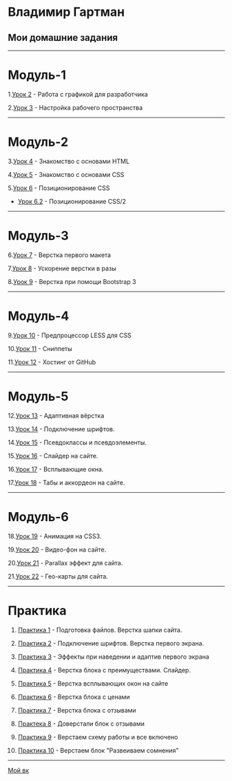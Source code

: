 
# Владимир Гартман

## Мои домашние задания

* * * * *

# Модуль-1

1.[Урок 2](VladimirG-WEB.github.io/lesson_2 "ДЗ 2") - Работа с графикой для разработчика

2.[Урок 3](VladimirG-WEB.github.io/lesson_3 "ДЗ 3") - Настройка рабочего пространства

* * * * *

# Модуль-2

3.[Урок 4](https://vladimirg-web.github.io/lesson_4/index.html "ДЗ 4") - Знакомство с основами HTML

4.[Урок 5](https://vladimirg-web.github.io/lesson_5/src/index.html "ДЗ 5") - Знакомство с основами CSS  

5.[Урок 6](https://vladimirg-web.github.io/lesson_6/sr%D1%81/index.html "ДЗ 6") - Позиционирование CSS 

   * [Урок 6.2](https://vladimirg-web.github.io/lesson_6.2/sr%D1%81/index.html "ДЗ 6.2") - Позиционирование CSS/2

* * * * *

# Модуль-3

6.[Урок 7](https://vladimirg-web.github.io/lesson_7/src/index.html "ДЗ 7") - Верстка первого макета

7.[Урок 8](https://vladimirg-web.github.io/lesson_8/index.html "ДЗ 8") - Ускорение верстки в разы

8.[Урок 9](https://vladimirg-web.github.io/lesson_9/src/index.html "ДЗ 9") - Верстка при помощи Bootstrap 3

* * * * *

# Модуль-4

9.[Урок 10](VladimirG-WEB.github.io/lesson_10/src/ "ДЗ 10") - Предпроцессор LESS для CSS  

10.[Урок 11](VladimirG-WEB.github.io/lesson_11 "ДЗ 11") - Сниппеты

11.[Урок 12](VladimirG-WEB.github.io/lesson_12/ "ДЗ 12") - Хостинг от GitHub 

* * * * *

# Модуль-5

12.[Урок 13](https://vladimirg-web.github.io/lesson_13/src/index.html "ДЗ 13") - Адаптивная вёрстка

13.[Урок 14](https://vladimirg-web.github.io/lesson_14/src/index.html "ДЗ 14") - Подключение шрифтов.

14.[Урок 15](https://vladimirg-web.github.io/lesson_15/src/index.html "ДЗ 15") - Псевдоклассы и псевдоэлементы. 

15.[Урок 16](https://vladimirg-web.github.io/lesson_16/src/index.html "ДЗ 16") - Слайдер на сайте. 

16.[Урок 17](https://vladimirg-web.github.io/lesson_17/src/index.html "ДЗ 17") - Всплывающие окна. 

17.[Урок 18](https://vladimirg-web.github.io/lesson_18/src/index.html "ДЗ 18") - Табы и аккордеон на сайте. 

* * * * *

# Модуль-6

18.[Урок 19](https://vladimirg-web.github.io/lesson_19/src/index.html "ДЗ 19") - Анимация на CSS3.

19.[Урок 20](https://vladimirg-web.github.io/lesson_20/src/index.html "ДЗ 20") - Видео-фон на сайте. 

20.[Урок 21](https://vladimirg-web.github.io/lesson_21/index.html "ДЗ 21") - Parallax эффект для сайта. 

21.[Урок 22](https://vladimirg-web.github.io/lesson_22/src/index.html "ДЗ 22") - Гео-карты для сайта. 

* * * * *

# Практика

   1. [Практика 1](https://vladimirg-web.github.io/Practika_1/src/index.html "Практика") - Подготовка файлов. Верстка шапки сайта.
   
   2. [Практика 2](https://vladimirg-web.github.io/Practika_2/src/index.html "Практика") - Подключение шрифтов. Верстка первого экрана.
   
   3. [Практика 3](https://vladimirg-web.github.io/Practika_3/src/index.html "Практика") - Эффекты при наведении и адаптив первого экрана 
   
   4. [Практика 4](https://vladimirg-web.github.io/practika_4/src/index.html "Практика") - Верстка блока с преимуществами. Слайдер. 
   
   5. [Практика 5](https://vladimirg-web.github.io/Practika_5/src/index.html "Практика") - Верстка всплывающих окон на сайте 
   
   6. [Практика 6](https://vladimirg-web.github.io/Practika_6/src/index.html "Практика") - Верстка блока с ценами
   
   7. [Практика 7](https://vladimirg-web.github.io/Practika_7/src/index.html "Практика") - Верстка блока с отзывами 
   
   8. [Практека 8](https://vladimirg-web.github.io/Practika_8/src/index.html "Практика") - Доверстали блок с отзывами 
   
   9. [Практика 9](https://vladimirg-web.github.io/Practika_9/src/index.html "Практика") - Верстаем схему работы и все включено 
   
   10. [Практика 10](https://vladimirg-web.github.io/Practika_10/src/index.html "Практика") - Верстаем блок "Развеиваем сомнения" 

* * * * *








[Мой вк](https://vk.com/vladimir_az "Ссылка на мой вк")
